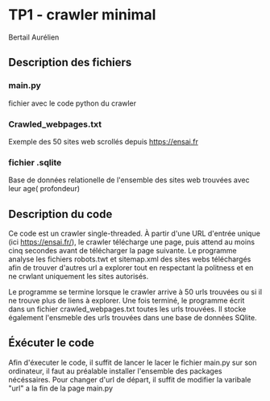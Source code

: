 # TP1 - crawler minimal

Bertail Aurélien

## Description des fichiers 

### main.py

fichier avec le code python du crawler

### Crawled_webpages.txt

Exemple des 50 sites web scrollés depuis https://ensai.fr

### fichier .sqlite

Base de données relationelle de l'ensemble des sites web trouvées avec leur age( profondeur)

## Description du code

Ce code est un crawler single-threaded.
À partir d'une URL d'entrée unique (ici https://ensai.fr/), le crawler télécharge une page, puis
attend au moins cinq secondes avant de télécharger la page suivante. Le programme analyse les fichiers robots.twt et sitemap.xml des sites webs téléchargés afin de trouver d'autres url a explorer tout en respectant la politness et en ne crwlant uniquement les sites autorisés.

Le programme se termine lorsque le crawler arrive à 50 urls trouvées ou si il ne trouve
plus de liens à explorer.
Une fois terminé, le programme écrit dans un fichier crawled_webpages.txt toutes les urls
trouvées. Il stocke également l'ensmeble des urls trouvées dans une base de données SQlite.


## Éxécuter le code

Afin d'éxecuter le code, il suffit de lancer le lacer le fichier main.py sur son ordinateur, il faut au préalable installer l'ensemble des packages nécéssaires. Pour changer d'url de départ, il suffit de modifier la varibale "url" a la fin de la page main.py



